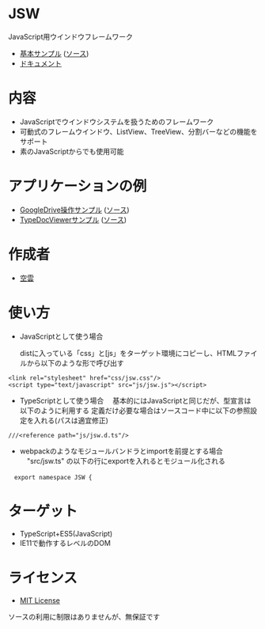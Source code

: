 # JSW
JavaScript用ウインドウフレームワーク
 - [基本サンプル](https://javascript-windowframework.github.io/JSW/Samples/) ([ソース](https://github.com/JavaScript-WindowFramework/JSW))
 - [ドキュメント](https://javascript-windowframework.github.io/TypeDocViewer/)

# 内容
- JavaScriptでウインドウシステムを扱うためのフレームワーク
- 可動式のフレームウインドウ、ListView、TreeView、分割バーなどの機能をサポート
- 素のJavaScriptからでも使用可能

# アプリケーションの例
- [GoogleDrive操作サンプル](https://gdriveexplorer.github.croud.jp/) ([ソース](https://github.com/JavaScript-WindowFramework/GDriveExplorer))
- [TypeDocViewerサンプル](https://javascript-windowframework.github.io/TypeDocViewer/) ([ソース](https://github.com/JavaScript-WindowFramework/TypeDocViewer))

# 作成者
- [空雲](https://croud.jp/)

# 使い方
- JavaScriptとして使う場合

	distに入っている「css」と[js」をターゲット環境にコピーし、HTMLファイルから以下のような形で呼び出す

```
<link rel="stylesheet" href="css/jsw.css"/>
<script type="text/javascript" src="js/jsw.js"></script>
```


- TypeScriptとして使う場合
　基本的にはJavaScriptと同じだが、型宣言は以下のように利用する
	定義だけ必要な場合はソースコード中に以下の参照設定を入れる(パスは適宜修正)

```
///<reference path="js/jsw.d.ts"/>
```

- webpackのようなモジュールバンドラとimportを前提とする場合
　"src/jsw.ts" の以下の行にexportを入れるとモジュール化される 
```
　export namespace JSW {
```

# ターゲット
- TypeScript+ES5(JavaScript)
- IE11で動作するレベルのDOM

# ライセンス
- [MIT License](https://opensource.org/licenses/mit-license.php)

ソースの利用に制限はありませんが、無保証です
